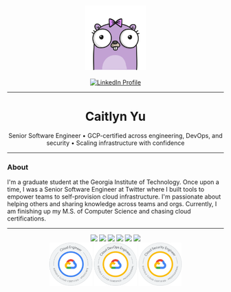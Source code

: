 <div align="center">
  <img src="./gopher.png" width="140" alt="Gopher Avatar" /><br/><br/>
  
  <a href="https://www.linkedin.com/in/caitlynyu">
    <img src="https://img.shields.io/badge/Connect-LinkedIn-blue?style=for-the-badge&logo=linkedin" alt="LinkedIn Profile" />
  </a>
</div>

---

<h1 align="center">Caitlyn Yu</h1>

<p align="center">
  Senior Software Engineer • GCP-certified across engineering, DevOps, and security • Scaling infrastructure with confidence
  
</p>

---

### About

I'm a graduate student at the Georgia Institute of Technology. Once upon a time, I was a Senior Software Engineer at Twitter where I built tools to empower teams to self-provision cloud infrastructure. I'm passionate about helping others and sharing knowledge across teams and orgs. Currently, I am finishing up my M.S. of Computer Science and chasing cloud certifications. 

---

<div align="center">
  <img src="https://img.shields.io/badge/Python-3776AB?style=for-the-badge&logo=python&logoColor=white" />
  <img src="https://img.shields.io/badge/Go-00ADD8?style=for-the-badge&logo=go&logoColor=white" />
  <img src="https://img.shields.io/badge/Kubernetes-326CE5?style=for-the-badge&logo=kubernetes&logoColor=white" />
  <img src="https://img.shields.io/badge/Terraform-623CE4?style=for-the-badge&logo=terraform&logoColor=white" />
  <img src="https://img.shields.io/badge/Docker-2496ED?style=for-the-badge&logo=docker&logoColor=white" />
  <img src="https://img.shields.io/badge/GCP-4285F4?style=for-the-badge&logo=google-cloud&logoColor=white" />
</div>

<div align="center">
  <img src="./ace_eng.png" alt="Associate Cloud Engineer" width="100" />
  <img src="./devops_eng.png" alt="Professional DevOps Engineer" width="100" />
  <img src="./cloud_sec_eng.png" alt="Professional Cloud Security Engineer" width="100" />
</div>
